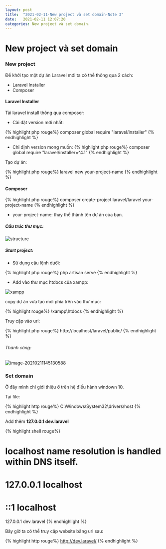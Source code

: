```yaml
---
layout: post
title:  "2021-02-11-New project và set domain-Note 3"
date:   2021-02-11 12:07:20
categories: New project và set domain.
---
```


# New project và set domain

### New project

Để khởi tạo một dự án Laravel mới ta có thể thông qua 2 cách:

- Laravel Installer
- Composer

#### Laravel Installer

Tải laravel install thông qua composer:
- Cài đặt version mới nhất:

{% highlight php rouge%}
composer global require "laravel/installer"
{% endhighlight %}

- Chỉ định version mong muốn:
{% highlight php rouge%}
composer global require "laravel/installer=^4.1"
{% endhighlight %}


Tạo dự án:

{% highlight php rouge%}
laravel new your-project-name
{% endhighlight %}

#### Composer

{% highlight php rouge%}
composer create-project laravel/laravel your-project-name
{% endhighlight %}

- your-project-name: thay thế thành tên dự án của bạn.

##### Cấu trúc thư mục:

![structure](https://i.imgur.com/Gyz8zCc.png)

##### Start project:

- Sử dụng câu lệnh dưới:

{% highlight php rouge%}
php artisan serve
{% endhighlight %}

- Add vào thư mục htdocs của xampp:

![xampp](https://i.imgur.com/SaQoyJ9.png)

copy dự án vừa tạo mới phía trên vào thư mục:

{% highlight rouge%}
\xampp\htdocs
{% endhighlight %}

Truy cập vào url: 

{% highlight php rouge%}
http://localhost/laravel/public/
{% endhighlight %}

###### Thành công:

![image-20210211145130588](https://cdn.auth0.com/blog/whats-new-laravel-8/laravel-jetstream-livewire.png)

### Set domain

Ở đây mình chỉ giới thiệu ở trên hệ điều hành windown 10.

Tại file:

{% highlight http rouge%}
C:\Windows\System32\drivers\host
{% endhighlight %}

Add thêm **127.0.0.1 dev.laravel** 

{% highlight shell rouge%}
# localhost name resolution is handled within DNS itself.
#	127.0.0.1       localhost
#	::1             localhost
127.0.0.1 dev.laravel
{% endhighlight %}

Bây giờ ta có thể truy cập website bằng url sau:

{% highlight http rouge%}
http://dev.laravel/
{% endhighlight %}


